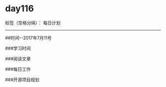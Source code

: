 # day116

标签（空格分隔）： 每日计划

---
##时间--2017年7月11号

###学习时间<br>


###阅读文章<br>


###每日工作<br>


###开源项目规划

